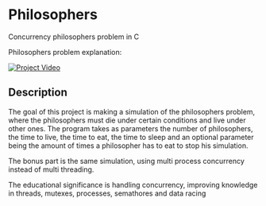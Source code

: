 # Philosophers
Concurrency philosophers problem in C

Philosophers problem explanation:


[![Project Video](https://img.youtube.com/vi/FYUi-u7UWgw/0.jpg)](https://www.youtube.com/watch?v=FYUi-u7UWgw)

## Description
The goal of this project is making a simulation of the philosophers problem, where the philosophers must die under certain conditions and live under other ones. The program takes as parameters the number of philosophers, the time to live, the time to eat, the time to sleep and an optional parameter being the amount of times a philosopher has to eat to stop his simulation.

The bonus part is the same simulation, using multi process concurrency instead of multi threading.

The educational significance is handling concurrency, improving knowledge in threads, mutexes, processes, semathores and data racing
